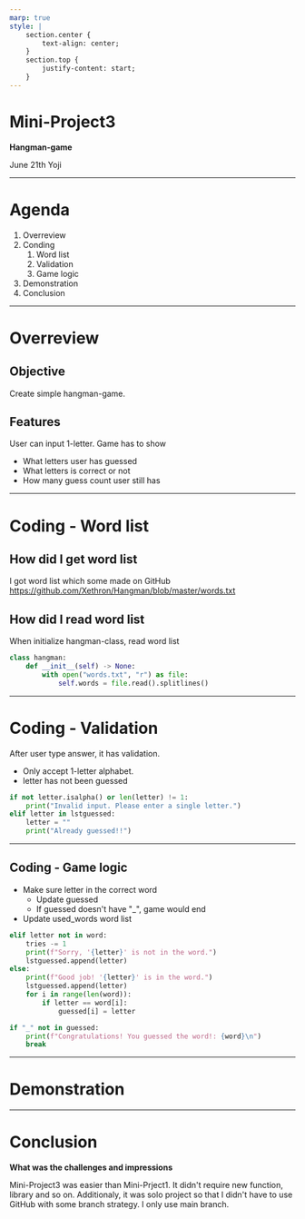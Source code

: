 ```yaml
---
marp: true
style: |
    section.center {
        text-align: center;
    }
    section.top {
        justify-content: start;
    }
---
```


<!-- _class: center -->

# Mini-Project3
**Hangman-game**

June 21th
Yoji

--- 

# Agenda


1. Overreview
2. Conding
   1. Word list
   2. Validation
   3. Game logic
3. Demonstration
4. Conclusion

---

# Overreview

## Objective

Create simple hangman-game.

## Features

User can input 1-letter.
Game has to show
- What letters user has guessed
- What letters is correct or not
- How many guess count user still has

---

# Coding - Word list

## How did I get word list

I got word list which some made on GitHub
https://github.com/Xethron/Hangman/blob/master/words.txt

## How did I read word list

When initialize hangman-class, read word list
```python
class hangman:
    def __init__(self) -> None:
        with open("words.txt", "r") as file:
            self.words = file.read().splitlines()
```

---

# Coding - Validation 

After user type answer, it has validation.
- Only accept 1-letter alphabet.
- letter has not been guessed
```python
if not letter.isalpha() or len(letter) != 1:
    print("Invalid input. Please enter a single letter.")
elif letter in lstguessed:
    letter = ""
    print("Already guessed!!")
```

---

## Coding - Game logic

- Make sure letter in the correct word
   - Update guessed
   - If guessed doesn't have "_", game would end
- Update used_words word list
```python
elif letter not in word:
    tries -= 1
    print(f"Sorry, '{letter}' is not in the word.")
    lstguessed.append(letter)
else:
    print(f"Good job! '{letter}' is in the word.")
    lstguessed.append(letter)
    for i in range(len(word)):
        if letter == word[i]:
            guessed[i] = letter

if "_" not in guessed:
    print(f"Congratulations! You guessed the word!: {word}\n")
    break
```

---


# Demonstration

---

# Conclusion

**What was the challenges and impressions**

Mini-Project3 was easier than Mini-Prject1. It didn't require new function, library and so on. Additionaly, it was solo project so that I didn't have to use GitHub with some branch strategy. I only use main branch.